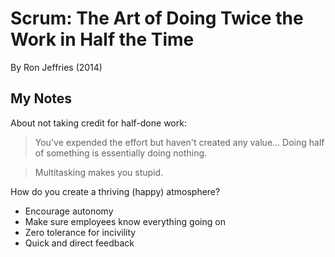 # Scrum: The Art of Doing Twice the Work in Half the Time

By Ron Jeffries (2014)

## My Notes

About not taking credit for half-done work:

> You've expended the effort but haven't created any value… Doing half of something is essentially doing nothing.

> Multitasking makes you stupid.

How do you create a thriving (happy) atmosphere?

- Encourage autonomy
- Make sure employees know everything going on
- Zero tolerance for incivility
- Quick and direct feedback